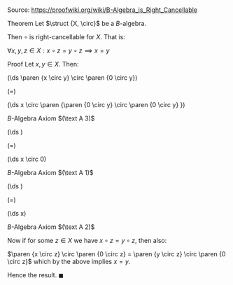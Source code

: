 # 

Source: https://proofwiki.org/wiki/B-Algebra_is_Right_Cancellable

Theorem
Let $\struct {X, \circ}$ be a $B$-algebra.

Then $\circ$ is right-cancellable for $X$. That is:

$\forall x, y, z \in X: x \circ z = y \circ z \implies x = y$


Proof
Let $x, y \in X$.
Then:














\(\ds \paren {x \circ y} \circ \paren {0 \circ y}\)

\(=\)







\(\ds x \circ \paren {\paren {0 \circ y} \circ \paren {0 \circ y} }\)





$B$-Algebra Axiom $(\text A 3)$














\(\ds \)

\(=\)







\(\ds x \circ 0\)





$B$-Algebra Axiom $(\text A 1)$














\(\ds \)

\(=\)







\(\ds x\)





$B$-Algebra Axiom $(\text A 2)$




Now if for some $z \in X$ we have $x \circ z = y \circ z$, then also:

$\paren {x \circ z} \circ \paren {0 \circ z} = \paren {y \circ z} \circ \paren {0 \circ z}$
which by the above implies $x = y$.

Hence the result.
$\blacksquare$





